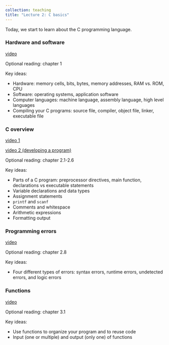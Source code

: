 ```yaml
---
collection: teaching
title: "Lecture 2: C basics"
---
```


Today, we start to learn about the C programming language.

### Hardware and software
[video]()

Optional reading: chapter 1

Key ideas:
* Hardware: memory cells, bits, bytes, memory addresses, RAM vs. ROM, CPU
* Software: operating systems, application software
* Computer languages: machine language, assembly language, high level
	languages
* Compiling your C programs: source file, compiler, object file, linker,
	executable file

### C overview
[video 1]()

[video 2 (developing a program)]()

Optional reading: chapter 2.1-2.6

Key ideas:
* Parts of a C program: preprocessor directives, main function, declarations vs
	executable statements
* Variable declarations and data types
* Assignment statements
* `printf` and `scanf`
* Comments and whitespace
* Arithmetic expressions
* Formatting output


### Programming errors
[video]()

Optional reading: chapter 2.8

Key ideas:
* Four different types of errors: syntax errors, runtime errors, undetected
	errors, and logic errors

### Functions
[video]()

Optional reading: chapter 3.1

Key ideas:
* Use functions to organize your program and to reuse code
* Input (one or multiple) and output (only one) of functions
